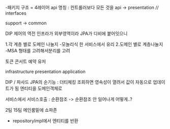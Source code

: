 -패키지 구조 = 4레이어
api 명칭 : 컨트롤러보다 모든 것을 
api -> presentation // interfaces

support -> common


DIP 제어의 역전
인프라가 외부영역이라 JPA가 디비에 붙어잇으니

1.각 계층 별로 도메인 나눌지
-모놀리식 한 서비스에서 유리
2.도메인 별로 계층나눌지
-MSA 형태를 고려해서분리를 고려

토큰
콘서트
예약
유저


infrastructure
presentation
application


DIP / 파사드
JPA의 순기능 : 더티체킹
조회하면 영속성이 열려서 값이 자동으로 업데이트가 됨
엔티티을 도메인객체로


서비스에서 서비스호출 : 순환참조
-> 순환참조 안 일어나게 어떻게..?

2팀 15팀 메인룸밑에 쇼파존

- repositoryImpl에서 엔티티를 반환